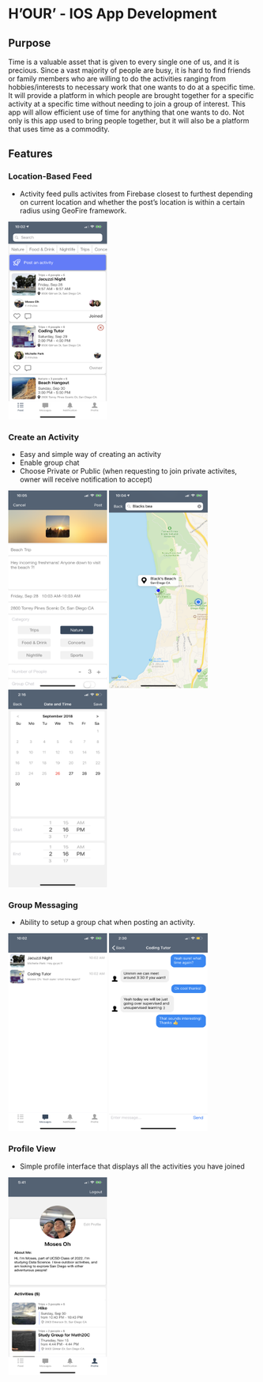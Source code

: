 # H’OUR’ -  IOS App Development 

## Purpose
Time is a valuable asset that is given to every single one of us, and it is precious. Since a vast majority of people are busy, it is hard to find friends or family members who are willing to do the activities ranging from hobbies/interests to necessary work that one wants to do at a specific time. It will provide a platform in which people are brought together for a specific activity at a specific time without needing to join a group of interest. This app will allow efficient use of time for anything that one wants to do. Not only is this app used to bring people together, but it will also be a platform that uses time as a commodity.
 
## Features
### Location-Based Feed
- Activity feed pulls activites from Firebase closest to furthest depending on current location and whether the post’s location is within a certain radius using GeoFire framework.

<img src="https://github.com/Moses0h/Hour/blob/master/Images/Feed.PNG" width="200" height= "400">

### Create an Activity
- Easy and simple way of creating an activity
- Enable group chat
- Choose Private or Public (when requesting to join private activites, owner will receive notification to accept)

<img src="https://github.com/Moses0h/Hour/blob/master/Images/Posting.PNG" width="200" height= "400"> <img src="https://github.com/Moses0h/Hour/blob/master/Images/Maps.PNG" width="200" height= "400"> <img src="https://github.com/Moses0h/Hour/blob/master/Images/date.PNG" width="200" height= "400"> 



### Group Messaging
- Ability to setup a group chat when posting an activity.

<img src="https://github.com/Moses0h/Hour/blob/master/Images/Messages.PNG" width="200" height= "400"> <img src="https://github.com/Moses0h/Hour/blob/master/Images/chatlog.jpeg" width="200" height= "400">

### Profile View
- Simple profile interface that displays all the activities you have joined

<img src="https://github.com/Moses0h/Hour/blob/master/Images/ProfileView.PNG" width="200" height= "400"> 
